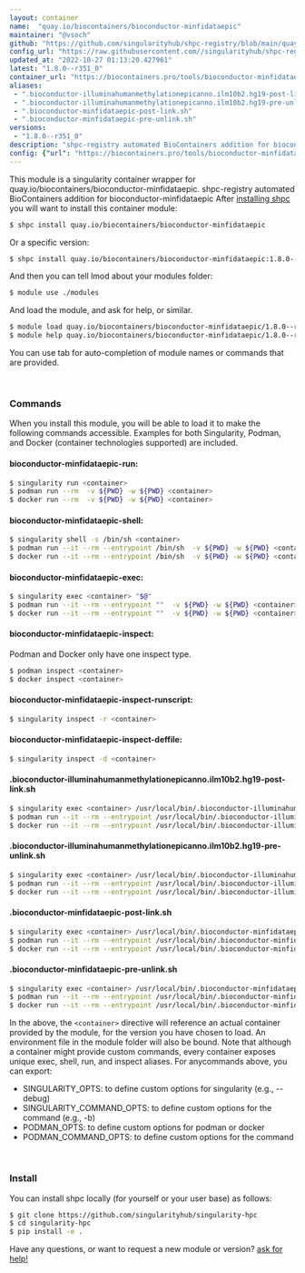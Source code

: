 ```yaml
---
layout: container
name:  "quay.io/biocontainers/bioconductor-minfidataepic"
maintainer: "@vsoch"
github: "https://github.com/singularityhub/shpc-registry/blob/main/quay.io/biocontainers/bioconductor-minfidataepic/container.yaml"
config_url: "https://raw.githubusercontent.com//singularityhub/shpc-registry/main/quay.io/biocontainers/bioconductor-minfidataepic/container.yaml"
updated_at: "2022-10-27 01:13:20.427961"
latest: "1.8.0--r351_0"
container_url: "https://biocontainers.pro/tools/bioconductor-minfidataepic"
aliases:
 - ".bioconductor-illuminahumanmethylationepicanno.ilm10b2.hg19-post-link.sh"
 - ".bioconductor-illuminahumanmethylationepicanno.ilm10b2.hg19-pre-unlink.sh"
 - ".bioconductor-minfidataepic-post-link.sh"
 - ".bioconductor-minfidataepic-pre-unlink.sh"
versions:
 - "1.8.0--r351_0"
description: "shpc-registry automated BioContainers addition for bioconductor-minfidataepic"
config: {"url": "https://biocontainers.pro/tools/bioconductor-minfidataepic", "maintainer": "@vsoch", "description": "shpc-registry automated BioContainers addition for bioconductor-minfidataepic", "latest": {"1.8.0--r351_0": "sha256:9a826041673dac9668d52d58dc6f7aa4e1b0c360959c204587b9d9c554e12283"}, "tags": {"1.8.0--r351_0": "sha256:9a826041673dac9668d52d58dc6f7aa4e1b0c360959c204587b9d9c554e12283"}, "docker": "quay.io/biocontainers/bioconductor-minfidataepic", "aliases": {".bioconductor-illuminahumanmethylationepicanno.ilm10b2.hg19-post-link.sh": "/usr/local/bin/.bioconductor-illuminahumanmethylationepicanno.ilm10b2.hg19-post-link.sh", ".bioconductor-illuminahumanmethylationepicanno.ilm10b2.hg19-pre-unlink.sh": "/usr/local/bin/.bioconductor-illuminahumanmethylationepicanno.ilm10b2.hg19-pre-unlink.sh", ".bioconductor-minfidataepic-post-link.sh": "/usr/local/bin/.bioconductor-minfidataepic-post-link.sh", ".bioconductor-minfidataepic-pre-unlink.sh": "/usr/local/bin/.bioconductor-minfidataepic-pre-unlink.sh"}}
---
```


This module is a singularity container wrapper for quay.io/biocontainers/bioconductor-minfidataepic.
shpc-registry automated BioContainers addition for bioconductor-minfidataepic
After [installing shpc](#install) you will want to install this container module:


```bash
$ shpc install quay.io/biocontainers/bioconductor-minfidataepic
```

Or a specific version:

```bash
$ shpc install quay.io/biocontainers/bioconductor-minfidataepic:1.8.0--r351_0
```

And then you can tell lmod about your modules folder:

```bash
$ module use ./modules
```

And load the module, and ask for help, or similar.

```bash
$ module load quay.io/biocontainers/bioconductor-minfidataepic/1.8.0--r351_0
$ module help quay.io/biocontainers/bioconductor-minfidataepic/1.8.0--r351_0
```

You can use tab for auto-completion of module names or commands that are provided.

<br>

### Commands

When you install this module, you will be able to load it to make the following commands accessible.
Examples for both Singularity, Podman, and Docker (container technologies supported) are included.

#### bioconductor-minfidataepic-run:

```bash
$ singularity run <container>
$ podman run --rm  -v ${PWD} -w ${PWD} <container>
$ docker run --rm  -v ${PWD} -w ${PWD} <container>
```

#### bioconductor-minfidataepic-shell:

```bash
$ singularity shell -s /bin/sh <container>
$ podman run --it --rm --entrypoint /bin/sh  -v ${PWD} -w ${PWD} <container>
$ docker run --it --rm --entrypoint /bin/sh  -v ${PWD} -w ${PWD} <container>
```

#### bioconductor-minfidataepic-exec:

```bash
$ singularity exec <container> "$@"
$ podman run --it --rm --entrypoint ""  -v ${PWD} -w ${PWD} <container> "$@"
$ docker run --it --rm --entrypoint ""  -v ${PWD} -w ${PWD} <container> "$@"
```

#### bioconductor-minfidataepic-inspect:

Podman and Docker only have one inspect type.

```bash
$ podman inspect <container>
$ docker inspect <container>
```

#### bioconductor-minfidataepic-inspect-runscript:

```bash
$ singularity inspect -r <container>
```

#### bioconductor-minfidataepic-inspect-deffile:

```bash
$ singularity inspect -d <container>
```


#### .bioconductor-illuminahumanmethylationepicanno.ilm10b2.hg19-post-link.sh

```bash
$ singularity exec <container> /usr/local/bin/.bioconductor-illuminahumanmethylationepicanno.ilm10b2.hg19-post-link.sh
$ podman run --it --rm --entrypoint /usr/local/bin/.bioconductor-illuminahumanmethylationepicanno.ilm10b2.hg19-post-link.sh   -v ${PWD} -w ${PWD} <container> -c " $@"
$ docker run --it --rm --entrypoint /usr/local/bin/.bioconductor-illuminahumanmethylationepicanno.ilm10b2.hg19-post-link.sh   -v ${PWD} -w ${PWD} <container> -c " $@"
```


#### .bioconductor-illuminahumanmethylationepicanno.ilm10b2.hg19-pre-unlink.sh

```bash
$ singularity exec <container> /usr/local/bin/.bioconductor-illuminahumanmethylationepicanno.ilm10b2.hg19-pre-unlink.sh
$ podman run --it --rm --entrypoint /usr/local/bin/.bioconductor-illuminahumanmethylationepicanno.ilm10b2.hg19-pre-unlink.sh   -v ${PWD} -w ${PWD} <container> -c " $@"
$ docker run --it --rm --entrypoint /usr/local/bin/.bioconductor-illuminahumanmethylationepicanno.ilm10b2.hg19-pre-unlink.sh   -v ${PWD} -w ${PWD} <container> -c " $@"
```


#### .bioconductor-minfidataepic-post-link.sh

```bash
$ singularity exec <container> /usr/local/bin/.bioconductor-minfidataepic-post-link.sh
$ podman run --it --rm --entrypoint /usr/local/bin/.bioconductor-minfidataepic-post-link.sh   -v ${PWD} -w ${PWD} <container> -c " $@"
$ docker run --it --rm --entrypoint /usr/local/bin/.bioconductor-minfidataepic-post-link.sh   -v ${PWD} -w ${PWD} <container> -c " $@"
```


#### .bioconductor-minfidataepic-pre-unlink.sh

```bash
$ singularity exec <container> /usr/local/bin/.bioconductor-minfidataepic-pre-unlink.sh
$ podman run --it --rm --entrypoint /usr/local/bin/.bioconductor-minfidataepic-pre-unlink.sh   -v ${PWD} -w ${PWD} <container> -c " $@"
$ docker run --it --rm --entrypoint /usr/local/bin/.bioconductor-minfidataepic-pre-unlink.sh   -v ${PWD} -w ${PWD} <container> -c " $@"
```



In the above, the `<container>` directive will reference an actual container provided
by the module, for the version you have chosen to load. An environment file in the
module folder will also be bound. Note that although a container
might provide custom commands, every container exposes unique exec, shell, run, and
inspect aliases. For anycommands above, you can export:

 - SINGULARITY_OPTS: to define custom options for singularity (e.g., --debug)
 - SINGULARITY_COMMAND_OPTS: to define custom options for the command (e.g., -b)
 - PODMAN_OPTS: to define custom options for podman or docker
 - PODMAN_COMMAND_OPTS: to define custom options for the command

<br>

### Install

You can install shpc locally (for yourself or your user base) as follows:

```bash
$ git clone https://github.com/singularityhub/singularity-hpc
$ cd singularity-hpc
$ pip install -e .
```

Have any questions, or want to request a new module or version? [ask for help!](https://github.com/singularityhub/singularity-hpc/issues)